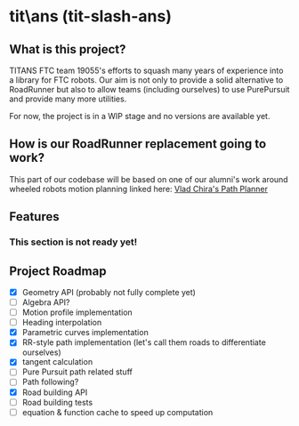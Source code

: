 # tit\ans (tit-slash-ans)

## What is this project?

TITANS FTC team 19055's efforts to squash many years of experience into a library for FTC robots. Our aim is not only to provide a solid alternative to RoadRunner but also to allow teams (including ourselves) to use PurePursuit and provide many more utilities.

For now, the project is in a WIP stage and no versions are available yet.

## How is our RoadRunner replacement going to work?

This part of our codebase will be based on one of our alumni's work around wheeled robots motion planning linked here: [Vlad Chira's Path Planner](https://github.com/VladChira/pypathplanner/tree/master)

## Features

### This section is not ready yet!

## Project Roadmap

- [x] Geometry API (probably not fully complete yet)
- [ ] Algebra API?
- [ ] Motion profile implementation
- [ ] Heading interpolation
- [x] Parametric curves implementation
- [x] RR-style path implementation (let's call them roads to differentiate ourselves)
- [x] tangent calculation
- [ ] Pure Pursuit path related stuff
- [ ] Path following?
- [x] Road building API
- [ ] Road building tests
- [ ] equation & function cache to speed up computation